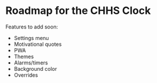 # Roadmap for the CHHS Clock

Features to add soon:
- Settings menu
- Motivational quotes
- PWA
- Themes
- Alarms/timers
- Background color
- Overrides
